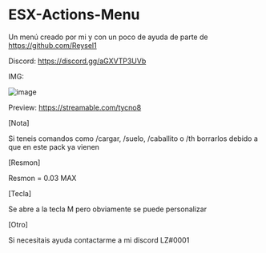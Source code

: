 # ESX-Actions-Menu
Un menú creado por mi y con un poco de ayuda de parte de https://github.com/Reysel1

Discord: https://discord.gg/aGXVTP3UVb

IMG:

![image](https://user-images.githubusercontent.com/94126308/159174765-c4e7a45a-cba0-493f-83c7-0353692adf5d.png)

Preview: https://streamable.com/tycno8

[Nota]

Si teneis comandos como /cargar, /suelo, /caballito o /th borrarlos debido a que en este pack ya vienen

[Resmon]

Resmon = 0.03 MAX

[Tecla]

Se abre a la tecla M pero obviamente se puede personalizar

[Otro]

Si necesitais ayuda contactarme a mi discord LZ#0001
